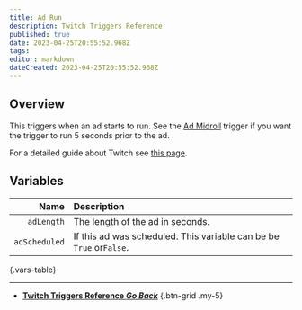 ```yaml
---
title: Ad Run
description: Twitch Triggers Reference
published: true
date: 2023-04-25T20:55:52.968Z
tags: 
editor: markdown
dateCreated: 2023-04-25T20:55:52.968Z
---
```


## Overview
This triggers when an ad starts to run. See the [Ad Midroll](/Trigger/Twitch/) trigger if you want the trigger to run 5 seconds prior to the ad.

For a detailed guide about Twitch see [this page](/Platfroms/Twitch).

## Variables
Name | Description
----:|:------------
`adLength` | The length of the ad in seconds.
`adScheduled` | If this ad was scheduled. This variable can be be `True` or`False`.
{.vars-table}

---

- [<i class="mdi mdi-chevron-left"></i>**Twitch Triggers Reference *Go Back***](/Triggers/Twitch)
{.btn-grid .my-5}